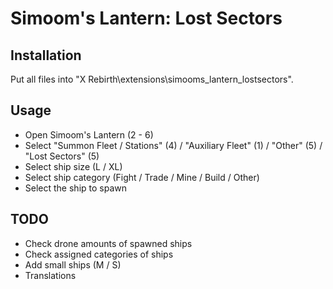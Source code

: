 # Simoom's Lantern: Lost Sectors

## Installation

Put all files into "X Rebirth\extensions\simooms_lantern_lostsectors".

## Usage

- Open Simoom's Lantern (2 - 6)
- Select "Summon Fleet / Stations" (4) / "Auxiliary Fleet" (1) / "Other" (5) / "Lost Sectors" (5)
- Select ship size (L / XL)
- Select ship category (Fight / Trade / Mine / Build / Other)
- Select the ship to spawn

## TODO

- Check drone amounts of spawned ships
- Check assigned categories of ships
- Add small ships (M / S)
- Translations

